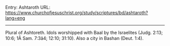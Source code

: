 Entry: Ashtaroth
URL: https://www.churchofjesuschrist.org/study/scriptures/bd/ashtaroth?lang=eng

---

Plural of Ashtoreth. Idols worshipped with Baal by the Israelites (Judg. 2:13; 10:6; 1Â Sam. 7:3â4; 12:10; 31:10). Also a city in Bashan (Deut. 1:4).
